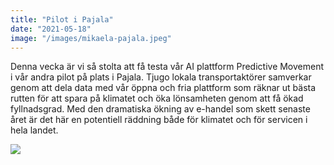 ```yaml
---
title: "Pilot i Pajala"
date: "2021-05-18"
image: "/images/mikaela-pajala.jpeg"
---
```


Denna vecka är vi så stolta att få testa vår AI plattform Predictive Movement i vår andra pilot på plats i Pajala. Tjugo lokala transportaktörer samverkar genom att dela data med vår öppna och fria plattform som räknar ut bästa rutten för att spara på klimatet och öka lönsamheten genom att få ökad fyllnadsgrad. Med den dramatiska ökning av e-handel som skett senaste året är det här en potentiell räddning både för klimatet och för servicen i hela landet.

<img src='/images/mikaela-pajala.jpeg'/>
